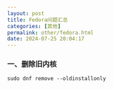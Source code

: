 ```yaml
---
layout: post
title: Fedora问题汇总
categories: [其他]
permalink: other/fedora.html
date: 2024-07-25 20:04:17
---
```



### 一、删除旧内核
```shell
sudo dnf remove --oldinstallonly
```


